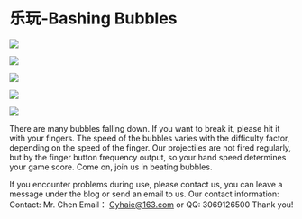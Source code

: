 # 乐玩-Bashing Bubbles

![](https://github.com/CYHAI9/--Bashing-Bubbles/blob/master/%E5%A8%B1%E4%B9%90_1_12.png)

![](https://github.com/CYHAI9/--Bashing-Bubbles/blob/master/QD.png)

![](https://github.com/CYHAI9/--Bashing-Bubbles/blob/master/Simulator%20Screen%20Shot%20-%20iPhone%208%20Plus%20-%202018-09-06%20at%2017.33.30.png)

![](https://github.com/CYHAI9/--Bashing-Bubbles/blob/master/Simulator%20Screen%20Shot%20-%20iPhone%208%20Plus%20-%202018-09-06%20at%2017.33.40.png)

![](https://github.com/CYHAI9/--Bashing-Bubbles/blob/master/Simulator%20Screen%20Shot%20-%20iPhone%208%20Plus%20-%202018-09-07%20at%2010.09.14.png)


There are many bubbles falling down. If you want to break it, please hit it with your fingers. The speed of the bubbles varies with the difficulty factor, depending on the speed of the finger. Our projectiles are not fired regularly, but by the finger button frequency output, so your hand speed determines your game score. Come on, join us in beating bubbles.

If you encounter problems during use, please contact us, you can leave a message under the blog or send an email to us.
Our contact information:
Contact: Mr. Chen
Email： Cyhaie@163.com
or
QQ: 3069126500
Thank you!
